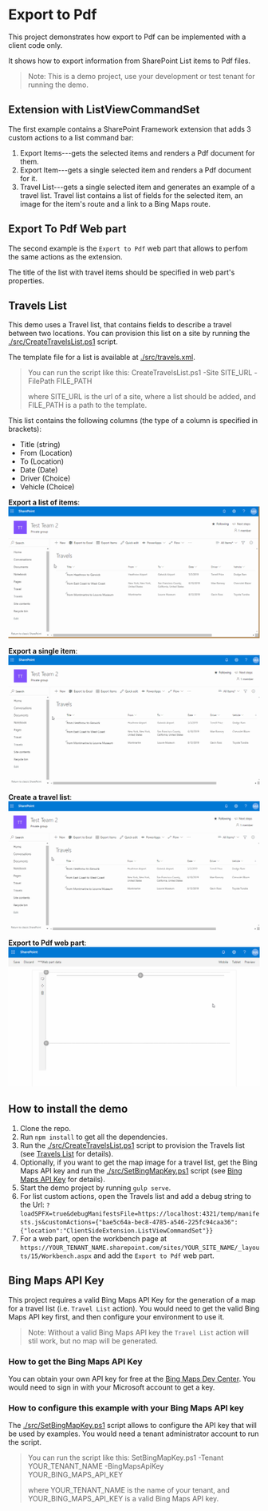 # Export to Pdf

This project demonstrates how export to Pdf can be implemented with a client code only.

It shows how to export information from SharePoint List items to Pdf files.

> Note: This is a demo project, use your development or test tenant for running the demo.

## Extension with ListViewCommandSet
The first example contains a SharePoint Framework extension that adds 3 custom actions to a list command bar:
1. Export Items---gets the selected items and renders a Pdf document for them.
2. Export Item---gets a single selected item and renders a Pdf document for it.
3. Travel List---gets a single selected item and generates an example of a travel list. Travel list contains a list of fields for the selected item, an image for the item's route and a link to a Bing Maps route.

## Export To Pdf Web part
The second example is the `Export to Pdf` web part that allows to perfom the same actions as the extension.

The title of the list with travel items should be specified in web part's properties.

## Travels List
This demo uses a Travel list, that contains fields to describe a travel between two locations. You can provision this list on a site by running the [./src/CreateTravelsList.ps1](./src/CreateTravelsList.ps1) script.

The template file for a list is available at [./src/travels.xml](./src/travels.xml).

> You can run the script like this: CreateTravelsList.ps1 -Site SITE_URL -FilePath FILE_PATH
>
> where SITE_URL is the url of a site, where a list should be added, and FILE_PATH is a path to the template.

This list contains the following columns (the type of a column is specified in brackets):
- Title (string)
- From (Location)
- To (Location)
- Date (Date)
- Driver (Choice)
- Vehicle (Choice)

__Export a list of items__:
![Export items](./assets/export-items.gif)

__Export a single item__:
![Export item](./assets/export-item.gif)

__Create a travel list__:
![Travel list](./assets/travel-list.gif)

__Export to Pdf web part__:
![Export to pdf web part](./assets/export-to-pdf-web-part.gif)

## How to install the demo
1. Clone the repo.
2. Run `npm install` to get all the dependencies.
3. Run the [./src/CreateTravelsList.ps1](./src/CreateTravelsList.ps1) script to provision the Travels list (see [Travels List](#travels-list) for details).
4. Optionally, if you want to get the map image for a travel list, get the Bing Maps API key and run the [./src/SetBingMapKey.ps1](./src/SetBingMapKey.ps1) script (see [Bing Maps API Key](#bing-maps-api-key) for details).
5. Start the demo project by running `gulp serve`.
6. For list custom actions, open the Travels list and add a debug string to the Url: `?loadSPFX=true&debugManifestsFile=https://localhost:4321/temp/manifests.js&customActions={"bae5c64a-bec8-4785-a546-225fc94caa36":{"location":"ClientSideExtension.ListViewCommandSet"}}`
7. For a web part, open the workbench page at `https://YOUR_TENANT_NAME.sharepoint.com/sites/YOUR_SITE_NAME/_layouts/15/Workbench.aspx` and add the `Export to Pdf` web part.

## Bing Maps API Key
This project requires a valid Bing Maps API Key for the generation of a map for a travel list (i.e. `Travel List` action).
You would need to get the valid Bing Maps API key first, and then configure your environment to use it.

> Note: Without a valid Bing Maps API key the `Travel List` action will stil work, but no map will be generated.

### How to get the Bing Maps API Key
You can obtain your own API key for free at the [Bing Maps Dev Center](https://www.bingmapsportal.com/). You would need to sign in with your Microsoft account to get a key.

### How to configure this example with your Bing Maps API key
The [./src/SetBingMapKey.ps1](./src/SetBingMapKey.ps1) script allows to configure the API key that will be used by examples. You would need a tenant administrator account to run the script.

> You can run the script like this: SetBingMapKey.ps1 -Tenant YOUR_TENANT_NAME -BingMapsApiKey YOUR_BING_MAPS_API_KEY
>
> where YOUR_TENANT_NAME is the name of your tenant, and YOUR_BING_MAPS_API_KEY is a valid Bing Maps API key.
